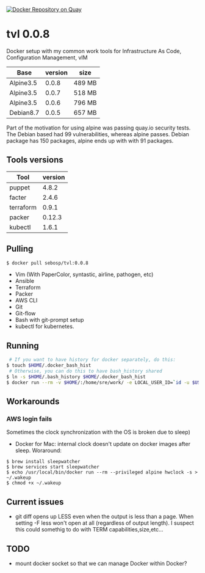 [![Docker Repository on Quay](https://quay.io/repository/sebosp/tvl/status?token=84ddb0a8-9059-4c43-9125-6d3949ad3e7f "Docker Repository on Quay")](https://quay.io/repository/sebosp/tvl)
# tvl 0.0.8
Docker setup with my common work tools for Infrastructure As Code, Configuration Management, vIM

| Base | version | size |
| --- | --- | --- |
|Alpine3.5 | 0.0.8 | 489 MB|
|Alpine3.5 | 0.0.7 | 518 MB|
|Alpine3.5 | 0.0.6 | 796 MB|
|Debian8.7 | 0.0.5 | 657 MB|

Part of the motivation for using alpine was passing quay.io security tests.
The Debian based had 99 vulnerabilities, whereas alpine passes.
Debian package has 150 packages, alpine ends up with with 91 packages.

## Tools versions
| Tool | version |
| --- | --- |
| puppet | 4.8.2 |
| facter | 2.4.6 |
| terraform | 0.9.1 |
| packer | 0.12.3 |
| kubectl | 1.6.1 |

## Pulling
```bash
$ docker pull sebosp/tvl:0.0.8
```

- Vim (With PaperColor, syntastic, airline, pathogen, etc)
- Ansible
- Terraform
- Packer
- AWS CLI
- Git
- Git-flow
- Bash with git-prompt setup
- kubectl for kubernetes.

## Running
```bash
 # If you want to have history for docker separately, do this:
$ touch $HOME/.docker_bash_hist
 # Otherwise, you can do this to have bash_history shared
$ ln -s $HOME/.bash_history $HOME/.docker_bash_hist
$ docker run --rm -v $HOME/:/home/sre/work/ -e LOCAL_USER_ID=`id -u $USER` -it sebosp/tvl:0.0.8 /bin/bash
```

## Workarounds

### AWS login fails
Sometimes the clock synchronization with the OS is broken due to sleep)
- Docker for Mac: internal clock doesn't update on docker images after sleep. Woraround:
```shell
$ brew install sleepwatcher
$ brew services start sleepwatcher
$ echo /usr/local/bin/docker run --rm --privileged alpine hwclock -s > ~/.wakeup
$ chmod +x ~/.wakeup
```

## Current issues
- git diff opens up LESS even when the output is less than a page.
  When setting -F less won't open at all (regardless of output length).
  I suspect this could somethig to do with TERM capabilities,size,etc...

## TODO
- mount docker socket so that we can manage Docker within Docker?
